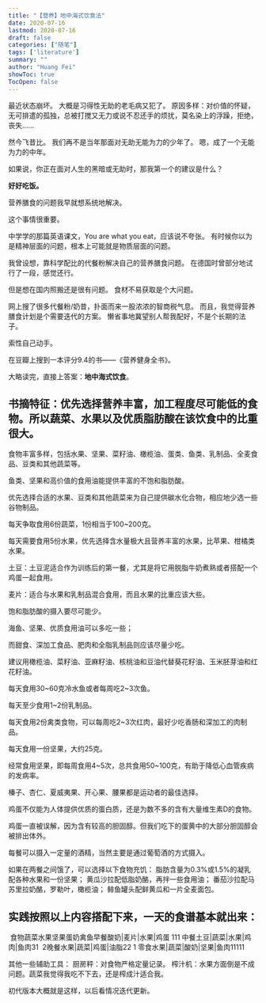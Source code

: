 ```yaml
---
title: "【营养】地中海式饮食法"
date: 2020-07-16
lastmod: 2020-07-16
draft: false
categories: ["随笔"]
tags: ['literature']
summary: ""
author: "Huang Fei"
showToc: true
TocOpen: false
---
```


最近状态崩坏。
大概是习得性无助的老毛病又犯了。
原因多样：对价值的怀疑，无可排遣的孤独，总被打搅又无力或说不忍还手的烦扰，莫名染上的浮躁，拒绝，丧失……

然今飞昔比。
我们再不是当年那面对无助无能为力的少年了。
嗯，成了一个无能为力的中年。

如果说，你正在面对人生的黑暗或无助时，那我第一个的建议是什么？

**好好吃饭。**

营养膳食的问题我早就想系统地解决。

这个事情很重要。

中学学的那篇英语课文，You are what you eat，应该说不夸张。
有时候你以为是精神层面的问题，根本上可能就是物质层面的问题。

我曾设想，靠科学配比的代餐粉解决自己的营养膳食问题。
在德国时曾部分地试行了一段，感觉还行。

但是想在国内照搬还是很有问题。
食材不易获取是个大问题。

网上搜了很多代餐粉/奶昔，扑面而来一股浓浓的智商税气息。
而且，我觉得营养膳食计划是个需要迭代的方案。
懒省事地冀望别人帮我配好，不是个长期的法子。

索性自己动手。

在豆瓣上搜到一本评分9.4的书——《营养健身全书》。

大略读完，直接上答案：**地中海式饮食**。

## 书摘特征：优先选择营养丰富，加工程度尽可能低的食物。所以蔬菜、水果以及优质脂肪酸在该饮食中的比重很大。

食物丰富多样，包括水果、坚果、菜籽油、橄榄油、蛋类、鱼类、乳制品、全麦食品、豆类和其他蔬菜等。

鱼类、坚果和高价值的食用油能提供丰富的不饱和脂肪酸。

优先选择合适的水果、豆类和其他蔬菜来为自己提供碳水化合物，相应地少选一些谷物制品。

每天争取食用6份蔬菜，1份相当于100~200克。

每天需要食用5份水果，优先选择含水量极大且营养丰富的水果，比苹果、柑橘类水果。

土豆：土豆泥适合作为训练后的第一餐，尤其是将它用脱脂牛奶煮熟或者搭配一个鸡蛋一起食用。

麦片：适合与水果和乳制品混合食用，而且水果的比重应该大些。

饱和脂肪酸的摄入要尽可能少。

海鱼、坚果、优质食用油可以多吃一些；

而甜食、深加工食品、肥肉和全脂乳制品则应该尽量少吃。

建议用橄榄油、菜籽油、亚麻籽油、核桃油和豆油代替葵花籽油、玉米胚芽油和红花籽油。

每天食用30~60克冷水鱼或者每周吃2~3次鱼。

每天至少食用1~2份乳制品。

每天食用2份禽类食物，可以每周吃2~3次红肉，最好少吃香肠和深加工的肉制品。

每天食用一份坚果，大约25克。

经常食用坚果，即每周食用4~5次，总共食用50~100克，有助于降低心血管疾病的发病率。

榛子、杏仁、夏威夷果、开心果、腰果都是运动者的最佳选择。

鸡蛋不仅能为人体提供优质的蛋白质，还是为数不多的含有大量维生素D的食物。

鸡蛋一直被误解，因为含有较高的胆固醇。但我们吃下的蛋黄中的大部分胆固醇会被排出体外。

每餐可以摄入一定量的酒精，当然主要是通过葡萄酒的方式摄入。

如果在两餐之间饿了，可以选择以下食物充饥：
脂肪含量为0.3%或1.5%的凝乳配各种水果和一份坚果；
黄瓜沙拉配低脂奶酪，再拌一些食用油；
番茄沙拉配马苏里拉奶酪，罗勒叶，橄榄油；
鲱鱼罐头配鲜黄瓜和一片全麦面包。

## 实践按照以上内容搭配下来，一天的食谱基本就出来：

 食物蔬菜水果坚果蛋奶禽鱼早餐酸奶|麦片|水果|鸡蛋 111 中餐土豆|蔬菜|水果|鸡肉|鱼肉31  2晚餐水果|蔬菜|鸡蛋|油脂22 1 零食水果|蔬菜|酸奶|坚果|鱼肉11111

其他一些辅助工具：
厨房秤：对食物严格定量记录。
榨汁机：水果方面倒是不成问题。蔬菜我觉得我吃不下去，还是榨成汁适合我。

初代版本大概就是这样，以后看情况迭代更新。
